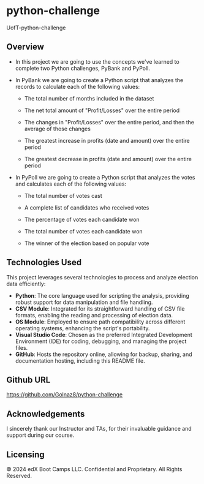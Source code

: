 # python-challenge
UofT-python-challenge


## Overview 
- In this project we are going to use the concepts we've learned to complete two Python challenges, PyBank and PyPoll.

- In PyBank we are going to create a Python script that analyzes the records to calculate each of the following values:

    - The total number of months included in the dataset

    - The net total amount of "Profit/Losses" over the entire period

    - The changes in "Profit/Losses" over the entire period, and then the average of those changes

    - The greatest increase in profits (date and amount) over the entire period

    - The greatest decrease in profits (date and amount) over the entire period

- In PyPoll we are going to create a Python script that analyzes the votes and calculates each of the following values:

    - The total number of votes cast

    - A complete list of candidates who received votes

    - The percentage of votes each candidate won

    - The total number of votes each candidate won

    - The winner of the election based on popular vote


## Technologies Used
This project leverages several technologies to process and analyze election data efficiently:

- **Python**: The core language used for scripting the analysis, providing robust support for data manipulation and file handling.
- **CSV Module**: Integrated for its straightforward handling of CSV file formats, enabling the reading and processing of election data.
- **OS Module**: Employed to ensure path compatibility across different operating systems, enhancing the script's portability.
- **Visual Studio Code**: Chosen as the preferred Integrated Development Environment (IDE) for coding, debugging, and managing the project files.
- **GitHub**: Hosts the repository online, allowing for backup, sharing, and documentation hosting, including this README file.

## Github URL
https://github.com/Golnaz8/python-challenge


## Acknowledgements
I sincerely thank our Instructor and TAs, for their invaluable guidance and support during our course.

## Licensing
© 2024 edX Boot Camps LLC. Confidential and Proprietary. All Rights Reserved.